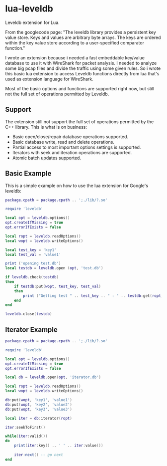 lua-leveldb
===========

Leveldb extension for Lua.

From the googlecode page:
"The leveldb library provides a persistent key value store. Keys and values are arbitrary byte arrays.
The keys are ordered within the key value store according to a user-specified comparator function."

I wrote an extension because i needed a fast embeddable key/value database to use it with WireShark for packet analysis.
I needed to analyze some big pcap files and divide the traffic using some given rules.
So i wrote this basic lua extension to access Leveldb functions directly from lua that's used as extension language for WireShark.

Most of the basic options and functions are supported right now, but still not the full set of operations permitted by Leveldb.

Support
-----
The extension still not support the full set of operations permitted by the C++ library.
This is what is on business:  
  * Basic open/close/repair database operations supported.  
  * Basic database write, read and delete operations.
  * Partial access to most important options settings is supported.
  * Iterators with seek and iteration operations are supported.
  * Atomic batch updates supported.

Basic Example
-----
This is a simple example on how to use the lua extension for Google's leveldb:

```lua
package.cpath = package.cpath .. ';./lib/?.so'

require 'leveldb'

local opt = leveldb.options()
opt.createIfMissing = true
opt.errorIfExists = false

local ropt = leveldb.readOptions()
local wopt = leveldb.writeOptions()

local test_key = 'key1'
local test_val = 'value1'

print ('opening test.db')
local testdb = leveldb.open (opt, 'test.db')

if leveldb.check(testdb)
then
	if testdb:put(wopt, test_key, test_val)
	then
		print ("Getting test " .. test_key .. " : " .. testdb:get(ropt, test_key))
	end
end

leveldb.close(testdb)
```

Iterator Example
-----
```lua
package.cpath = package.cpath .. ';./lib/?.so'

require 'leveldb'

local opt = leveldb.options()
opt.createIfMissing = true
opt.errorIfExists = false

local db = leveldb.open(opt, 'iterator.db')

local ropt = leveldb.readOptions()
local wopt = leveldb.writeOptions()

db:put(wopt, 'key1', 'value1')
db:put(wopt, 'key2', 'value2')
db:put(wopt, 'key3', 'value3')

local iter = db:iterator(ropt)

iter:seekToFirst()

while(iter:valid())
do
	print(iter:key() .. ' ' .. iter:value())
	
	iter:next() -- go next
end
```